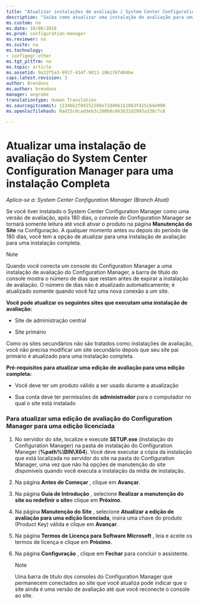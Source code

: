 ```yaml
---
title: "Atualizar instalações de avaliação | System Center Configuration Manager"
description: "Saiba como atualizar uma instalação de avaliação para uma instalação completa do System Center Configuration Manager."
ms.custom: na
ms.date: 10/06/2016
ms.prod: configuration-manager
ms.reviewer: na
ms.suite: na
ms.technology:
- configmgr-other
ms.tgt_pltfrm: na
ms.topic: article
ms.assetid: 9a32f5a3-9917-434f-9811-106170f404be
caps.latest.revision: 3
author: Brenduns
ms.author: brenduns
manager: angrobe
translationtype: Human Translation
ms.sourcegitcommit: 1134bb2f04152288e72d40b1b1083f415cb4e900
ms.openlocfilehash: 0ad15c0caddeb3c200b8c663631d2993a338c7c8

---
```

# <a name="upgrade-an-evaluation-install-of-system-center-configuration-manager-to-a-full-install"></a>Atualizar uma instalação de avaliação do System Center Configuration Manager para uma instalação Completa

*Aplica-se a: System Center Configuration Manager (Branch Atual)*



 Se você tiver instalado o System Center Configuration Manager como uma versão de avaliação, após 180 dias, o console do Configuration Manager se tornará somente leitura até você ativar o produto na página **Manutenção do Site** na Configuração. A qualquer momento antes ou depois do período de 180 dias, você tem a opção de atualizar para uma instalação de avaliação para uma instalação completa.  

> [!NOTE]  
>  Quando você conecta um console do Configuration Manager a uma instalação de avaliação do Configuration Manager, a barra de título do console mostra o número de dias que restam antes de expirar a instalação de avaliação. O número de dias não é atualizado automaticamente; é atualizado somente quando você faz uma nova conexão a um site.  

 **Você pode atualizar os seguintes sites que executam uma instalação de avaliação:**  

-   Site de administração central  

-   Site primário  

Como os sites secundários não são tratados como instalações de avaliação, você não precisa modificar um site secundário depois que seu site pai primário é atualizado para uma instalação completa.  

**Pré-requisitos para atualizar uma edição de avaliação para uma edição completa:**  

-   Você deve ter um produto válido a ser usado durante a atualização  

-   Sua conta deve ter permissões de **administrador** para o computador no qual o site está instalado  

### <a name="to-upgrade-an-evaluation-edition-of-configuration-manager-to-a-licensed-edition"></a>Para atualizar uma edição de avaliação do Configuration Manager para uma edição licenciada  

1.  No servidor do site, localize e execute **SETUP.exe** (instalação do Configuration Manager) na pasta de instalação do Configuration Manager (**%path%\BIN\X64**).  Você deve executar a cópia da instalação que está localizada no servidor do site na pasta do Configuration Manager, uma vez que não há opções de manutenção do site disponíveis quando você executa a instalação da mídia de instalação.  

2.  Na página **Antes de Começar** , clique em **Avançar**.  

3.  Na página **Guia de Introdução** , selecione **Realizar a manutenção do site ou redefinir o site**e clique em **Próximo**.  

4.  Na página **Manutenção do Site** , selecione **Atualizar a edição de avaliação para uma edição licenciada**, insira uma chave do produto (Product Key) válida e clique em **Avançar**.  

5.  Na página **Termos de Licença para Software Microsoft** , leia e aceite os termos de licença e clique em **Próximo**.  

6.  Na página **Configuração** , clique em **Fechar** para concluir o assistente.  

    > [!NOTE]  
    >  Uma barra de título dos consoles do Configuration Manager que permanecem conectados ao site que você atualiza pode indicar que o site ainda é uma versão de avaliação até que você reconecte o console ao site.  



<!--HONumber=Nov16_HO1-->


